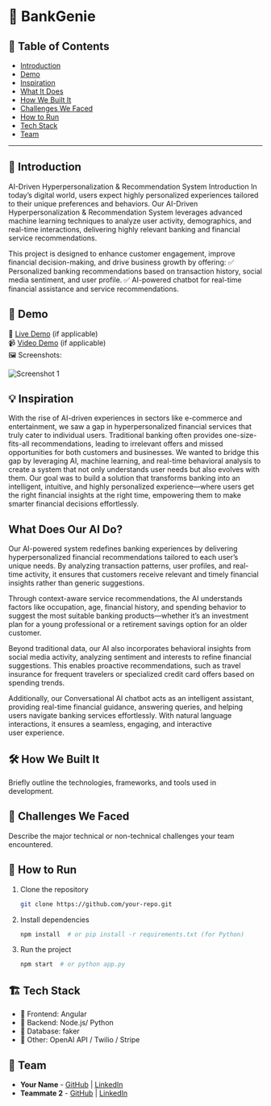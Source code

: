 # 🚀 BankGenie

## 📌 Table of Contents
- [Introduction](#introduction)
- [Demo](#demo)
- [Inspiration](#inspiration)
- [What It Does](#what-it-does)
- [How We Built It](#how-we-built-it)
- [Challenges We Faced](#challenges-we-faced)
- [How to Run](#how-to-run)
- [Tech Stack](#tech-stack)
- [Team](#team)

---

## 🎯 Introduction
AI-Driven Hyperpersonalization & Recommendation System
Introduction
In today’s digital world, users expect highly personalized experiences tailored to their unique preferences and behaviors. Our AI-Driven Hyperpersonalization & Recommendation System leverages advanced machine learning techniques to analyze user activity, demographics, and real-time interactions, delivering highly relevant banking and financial service recommendations.

This project is designed to enhance customer engagement, improve financial decision-making, and drive business growth by offering:
✅ Personalized banking recommendations based on transaction history, social media sentiment, and user profile.
✅ AI-powered chatbot for real-time financial assistance and service recommendations.

## 🎥 Demo
🔗 [Live Demo](#) (if applicable)  
📹 [Video Demo](#) (if applicable)  
🖼️ Screenshots:


![Screenshot 1](link-to-image)

## 💡 Inspiration
With the rise of AI-driven experiences in sectors like e-commerce and entertainment, we saw a gap in hyperpersonalized financial services that truly cater to individual users. Traditional banking often provides one-size-fits-all recommendations, leading to irrelevant offers and missed opportunities for both customers and businesses. We wanted to bridge this gap by leveraging AI, machine learning, and real-time behavioral analysis to create a system that not only understands user needs but also evolves with them. Our goal was to build a solution that transforms banking into an intelligent, intuitive, and highly personalized experience—where users get the right financial insights at the right time, empowering them to make smarter financial decisions effortlessly.

## What Does Our AI Do?
Our AI-powered system redefines banking experiences by delivering hyperpersonalized financial recommendations tailored to each user’s unique needs. By analyzing transaction patterns, user profiles, and real-time activity, it ensures that customers receive relevant and timely financial insights rather than generic suggestions.

Through context-aware service recommendations, the AI understands factors like occupation, age, financial history, and spending behavior to suggest the most suitable banking products—whether it’s an investment plan for a young professional or a retirement savings option for an older customer.

Beyond traditional data, our AI also incorporates behavioral insights from social media activity, analyzing sentiment and interests to refine financial suggestions. This enables proactive recommendations, such as travel insurance for frequent travelers or specialized credit card offers based on spending trends.

Additionally, our Conversational AI chatbot acts as an intelligent assistant, providing real-time financial guidance, answering queries, and helping users navigate banking services effortlessly. With natural language interactions, it ensures a seamless, engaging, and interactive user experience.

## 🛠️ How We Built It
Briefly outline the technologies, frameworks, and tools used in development.

## 🚧 Challenges We Faced
Describe the major technical or non-technical challenges your team encountered.

## 🏃 How to Run
1. Clone the repository  
   ```sh
   git clone https://github.com/your-repo.git
   ```
2. Install dependencies  
   ```sh
   npm install  # or pip install -r requirements.txt (for Python)
   ```
3. Run the project  
   ```sh
   npm start  # or python app.py
   ```

## 🏗️ Tech Stack
- 🔹 Frontend: Angular
- 🔹 Backend: Node.js/ Python 
- 🔹 Database: faker
- 🔹 Other: OpenAI API / Twilio / Stripe

## 👥 Team
- **Your Name** - [GitHub](#) | [LinkedIn](#)
- **Teammate 2** - [GitHub](#) | [LinkedIn](#)
